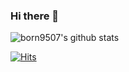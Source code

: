 ### Hi there 👋

![born9507's github stats](https://github-readme-stats.vercel.app/api?username=born9507&show_icons=true)

[![Hits](https://hits.seeyoufarm.com/api/count/incr/badge.svg?url=https://github.com/born9507/hit-counter)](https://hits.seeyoufarm.com)                    

<!--
**born9507/born9507** is a ✨ _special_ ✨ repository because its `README.md` (this file) appears on your GitHub profile.

Here are some ideas to get you started:

- 🔭 I’m currently working on ...
- 🌱 I’m currently learning ...
- 👯 I’m looking to collaborate on ...
- 🤔 I’m looking for help with ...
- 💬 Ask me about ...
- 📫 How to reach me: ...
- 😄 Pronouns: ...
- ⚡ Fun fact: ...
-->
